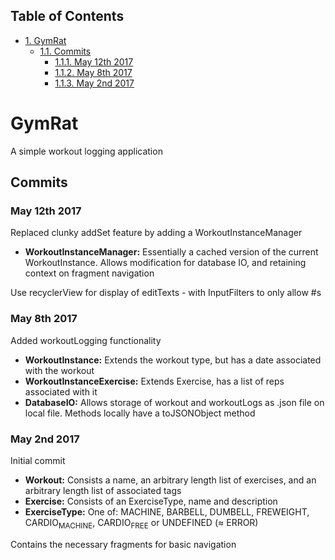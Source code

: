 <div id="table-of-contents">
<h2>Table of Contents</h2>
<div id="text-table-of-contents">
<ul>
<li><a href="#sec-1">1. GymRat</a>
<ul>
<li><a href="#sec-1-1">1.1. Commits</a>
<ul>
<li><a href="#sec-1-1-1">1.1.1. May 12th 2017</a></li>
<li><a href="#sec-1-1-2">1.1.2. May 8th 2017</a></li>
<li><a href="#sec-1-1-3">1.1.3. May 2nd 2017</a></li>
</ul>
</li>
</ul>
</li>
</ul>
</div>
</div>

# GymRat<a id="sec-1" name="sec-1"></a>

A simple workout logging application

## Commits<a id="sec-1-1" name="sec-1-1"></a>

### May 12th 2017<a id="sec-1-1-1" name="sec-1-1-1"></a>

Replaced clunky addSet feature by adding a WorkoutInstanceManager
-   **WorkoutInstanceManager:** Essentially a cached version of the current WorkoutInstance. Allows modification for database IO, and retaining context on fragment navigation

Use recyclerView for display of editTexts - with InputFilters to only allow #s

### May 8th 2017<a id="sec-1-1-2" name="sec-1-1-2"></a>

Added workoutLogging functionality
-   **WorkoutInstance:** Extends the workout type, but has a date associated with the workout
-   **WorkoutInstanceExercise:** Extends Exercise, has a list of reps associated with it
-   **DatabaseIO:** Allows storage of workout and workoutLogs as .json file on local file. Methods locally have a toJSONObject method

### May 2nd 2017<a id="sec-1-1-3" name="sec-1-1-3"></a>

Initial commit
-   **Workout:** Consists a name, an arbitrary length list of exercises, and an arbitrary length list of associated tags
-   **Exercise:** Consists of an ExerciseType, name and description
-   **ExerciseType:** One of: MACHINE, BARBELL, DUMBELL, FREWEIGHT, CARDIO<sub>MACHINE</sub>, CARDIO<sub>FREE</sub> or UNDEFINED (&asymp; ERROR)

Contains the necessary fragments for basic navigation